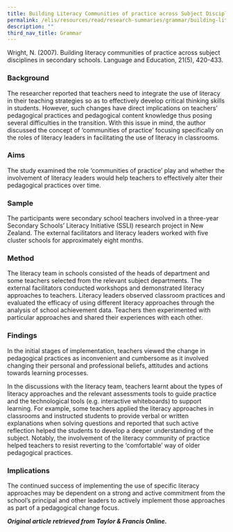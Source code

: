 ```yaml
---
title: Building Literacy Communities of practice across Subject Disciplines
permalink: /elis/resources/read/research-summaries/grammar/building-literacy-communities-of-practice/
description: ""
third_nav_title: Grammar
---
```

Wright, N. (2007). Building literacy communities of practice across subject disciplines in secondary schools. Language and Education, 21(5), 420-433.

### Background

The researcher reported that teachers need to integrate the use of literacy in their teaching strategies so as to effectively develop critical thinking skills in students. However, such changes have direct implications on teachers’ pedagogical practices and pedagogical content knowledge thus posing several difficulties in the transition. With this issue in mind, the author discussed the concept of ‘communities of practice’ focusing specifically on the roles of literacy leaders in facilitating the use of literacy in classrooms.

### Aims

The study examined the role ‘communities of practice’ play and whether the involvement of literacy leaders would help teachers to effectively alter their pedagogical practices over time.

### Sample

The participants were secondary school teachers involved in a three-year Secondary Schools’ Literacy Initiative (SSLI) research project in New Zealand. The external facilitators and literacy leaders worked with five cluster schools for approximately eight months.

### Method

The literacy team in schools consisted of the heads of department and some teachers selected from the relevant subject departments. The external facilitators conducted workshops and demonstrated literacy approaches to teachers. Literacy leaders observed classroom practices and evaluated the efficacy of using different literacy approaches through the analysis of school achievement data. Teachers then experimented with particular approaches and shared their experiences with each other.

### Findings

In the initial stages of implementation, teachers viewed the change in pedagogical practices as inconvenient and cumbersome as it involved changing their personal and professional beliefs, attitudes and actions towards learning processes.

In the discussions with the literacy team, teachers learnt about the types of literacy approaches and the relevant assessments tools to guide practice and the technological tools (e.g. interactive whiteboards) to support learning. For example, some teachers applied the literacy approaches in classrooms and instructed students to provide verbal or written explanations when solving questions and reported that such active reflection helped the students to develop a deeper understanding of the subject. Notably, the involvement of the literacy community of practice helped teachers to resist reverting to the ‘comfortable’ way of older pedagogical practices.

### Implications

The continued success of implementing the use of specific literacy approaches may be dependent on a strong and active commitment from the school’s principal and other leaders to actively implement those approaches as part of a pedagogical change focus.

_**Original article retrieved from Taylor & Francis Online.**_  

